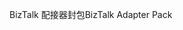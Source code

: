 <span data-ttu-id="3f93b-101">BizTalk 配接器封包</span><span class="sxs-lookup"><span data-stu-id="3f93b-101">BizTalk Adapter Pack</span></span>